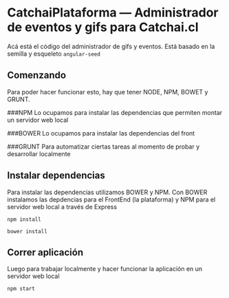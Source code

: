 # CatchaiPlataforma — Administrador de eventos y gifs para Catchai.cl

Acá está el código del administrador de gifs y eventos. Está basado en la semilla y esqueleto `angular-seed`


## Comenzando

Para poder hacer funcionar esto, hay que tener NODE, NPM, BOWET y GRUNT. 

###NPM
Lo ocupamos para instalar las dependencias que permiten montar un servidor web local

###BOWER
Lo ocupamos para instalar las dependencias del front

###GRUNT
Para automatizar ciertas tareas al momento de probar y desarrollar localmente 

## Instalar dependencias

Para instalar las dependencias utilizamos BOWER y NPM. Con BOWER instalamos las depdencias para el FrontEnd (la plataforma) y NPM para el servidor web local a través de Express

```
npm install
```

```
bower install
```

## Correr aplicación

Luego para trabajar localmente y hacer funcionar la aplicación en un servidor web local

```
npm start
```